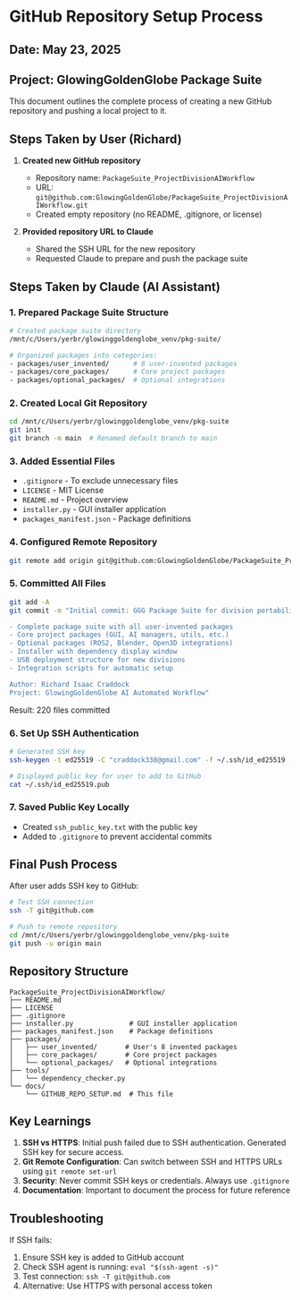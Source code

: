 # GitHub Repository Setup Process

## Date: May 23, 2025
## Project: GlowingGoldenGlobe Package Suite

This document outlines the complete process of creating a new GitHub repository and pushing a local project to it.

## Steps Taken by User (Richard)

1. **Created new GitHub repository**
   - Repository name: `PackageSuite_ProjectDivisionAIWorkflow`
   - URL: `git@github.com:GlowingGoldenGlobe/PackageSuite_ProjectDivisionAIWorkflow.git`
   - Created empty repository (no README, .gitignore, or license)

2. **Provided repository URL to Claude**
   - Shared the SSH URL for the new repository
   - Requested Claude to prepare and push the package suite

## Steps Taken by Claude (AI Assistant)

### 1. Prepared Package Suite Structure
```bash
# Created package suite directory
/mnt/c/Users/yerbr/glowinggoldenglobe_venv/pkg-suite/

# Organized packages into categories:
- packages/user_invented/      # 8 user-invented packages
- packages/core_packages/      # Core project packages
- packages/optional_packages/  # Optional integrations
```

### 2. Created Local Git Repository
```bash
cd /mnt/c/Users/yerbr/glowinggoldenglobe_venv/pkg-suite
git init
git branch -m main  # Renamed default branch to main
```

### 3. Added Essential Files
- `.gitignore` - To exclude unnecessary files
- `LICENSE` - MIT License
- `README.md` - Project overview
- `installer.py` - GUI installer application
- `packages_manifest.json` - Package definitions

### 4. Configured Remote Repository
```bash
git remote add origin git@github.com:GlowingGoldenGlobe/PackageSuite_ProjectDivisionAIWorkflow.git
```

### 5. Committed All Files
```bash
git add -A
git commit -m "Initial commit: GGG Package Suite for division portability

- Complete package suite with all user-invented packages
- Core project packages (GUI, AI managers, utils, etc.)
- Optional packages (ROS2, Blender, Open3D integrations)
- Installer with dependency display window
- USB deployment structure for new divisions
- Integration scripts for automatic setup

Author: Richard Isaac Craddock
Project: GlowingGoldenGlobe AI Automated Workflow"
```
Result: 220 files committed

### 6. Set Up SSH Authentication
```bash
# Generated SSH key
ssh-keygen -t ed25519 -C "craddock338@gmail.com" -f ~/.ssh/id_ed25519 -N ""

# Displayed public key for user to add to GitHub
cat ~/.ssh/id_ed25519.pub
```

### 7. Saved Public Key Locally
- Created `ssh_public_key.txt` with the public key
- Added to `.gitignore` to prevent accidental commits

## Final Push Process

After user adds SSH key to GitHub:

```bash
# Test SSH connection
ssh -T git@github.com

# Push to remote repository
cd /mnt/c/Users/yerbr/glowinggoldenglobe_venv/pkg-suite
git push -u origin main
```

## Repository Structure

```
PackageSuite_ProjectDivisionAIWorkflow/
├── README.md
├── LICENSE
├── .gitignore
├── installer.py              # GUI installer application
├── packages_manifest.json    # Package definitions
├── packages/
│   ├── user_invented/       # User's 8 invented packages
│   ├── core_packages/       # Core project packages
│   └── optional_packages/   # Optional integrations
├── tools/
│   └── dependency_checker.py
└── docs/
    └── GITHUB_REPO_SETUP.md  # This file
```

## Key Learnings

1. **SSH vs HTTPS**: Initial push failed due to SSH authentication. Generated SSH key for secure access.
2. **Git Remote Configuration**: Can switch between SSH and HTTPS URLs using `git remote set-url`
3. **Security**: Never commit SSH keys or credentials. Always use `.gitignore`
4. **Documentation**: Important to document the process for future reference

## Troubleshooting

If SSH fails:
1. Ensure SSH key is added to GitHub account
2. Check SSH agent is running: `eval "$(ssh-agent -s)"`
3. Test connection: `ssh -T git@github.com`
4. Alternative: Use HTTPS with personal access token
